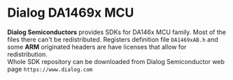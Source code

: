 # Dialog DA1469x MCU

**Dialog Semiconductors** provides SDKs for DA146x MCU family.
Most of the files there can't be redistributed.
Registers definition file `DA1469xAB.h` and some **ARM** originated headers are have licenses that allow
for redistribution.  
Whole SDK repository can be downloaded from Dialog Semiconductor web page `https://www.dialog.com`


